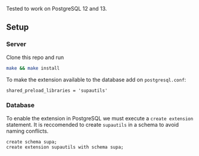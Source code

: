 Tested to work on PostgreSQL 12 and 13.

## Setup

### Server
Clone this repo and run

```bash
make && make install
```

To make the extension available to the database add on `postgresql.conf`:

```
shared_preload_libraries = 'supautils'
```


### Database
To enable the extension in PostgreSQL we must execute a `create extension` statement. It is reccomended to create `supautils` in a schema to avoid naming conflicts.

```psql
create schema supa;
create extension supautils with schema supa;
```
